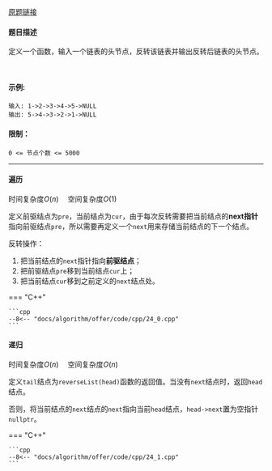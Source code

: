 [原题链接](https://leetcode-cn.com/problems/fan-zhuan-lian-biao-lcof/)

#### 题目描述

定义一个函数，输入一个链表的头节点，反转该链表并输出反转后链表的头节点。

 

#### 示例:
```
输入: 1->2->3->4->5->NULL
输出: 5->4->3->2->1->NULL
```

#### 限制：

`0 <= 节点个数 <= 5000`

---

#### 遍历 

时间复杂度$O(n)$ &emsp;空间复杂度$O(1)$

定义前驱结点为`pre`，当前结点为`cur`，由于每次反转需要把当前结点的**next指针**指向前驱结点`pre`，所以需要再定义一个`next`用来存储当前结点的下一个结点。

反转操作：

1. 把当前结点的`next`指针指向**前驱结点**；
2. 把前驱结点`pre`移到当前结点`cur`上；
3. 把当前结点`cur`移到之前定义的`next`结点处。

=== "C++"

    ```cpp
    --8<-- "docs/algorithm/offer/code/cpp/24_0.cpp"
    ```

#### 递归

时间复杂度$O(n)$ &emsp;空间复杂度$O(n)$

定义`tail`结点为`reverseList(head)`函数的返回值。当没有`next`结点时，返回`head`结点。

否则，将当前结点的`next`结点的`next`指向当前`head`结点，`head->next`置为空指针`nullptr`。

=== "C++"

    ```cpp
    --8<-- "docs/algorithm/offer/code/cpp/24_1.cpp"
    ```